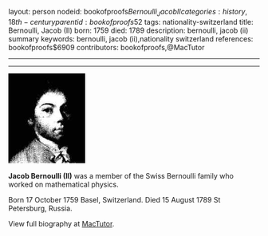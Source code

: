 layout: person
nodeid: bookofproofs$Bernoulli_JacobII
categories: history,18th-century
parentid: bookofproofs$52
tags: nationality-switzerland
title: Bernoulli, Jacob (II)
born: 1759
died: 1789
description: bernoulli, jacob (ii) summary
keywords: bernoulli, jacob (ii),nationality switzerland
references: bookofproofs$6909
contributors: bookofproofs,@MacTutor

---


---

![Bernoulli_Jacob(II).jpg](https://github.com/bookofproofs/bookofproofs.github.io/blob/main/_sources/_assets/images/portraits/Bernoulli_Jacob(II).jpg?raw=true)

**Jacob Bernoulli (II)** was a member of the Swiss Bernoulli family who worked on mathematical physics.

Born 17 October 1759 Basel, Switzerland. Died 15 August 1789 St Petersburg, Russia.


View full biography at [MacTutor](https://mathshistory.st-andrews.ac.uk/Biographies/Bernoulli_Jacob(II)/).